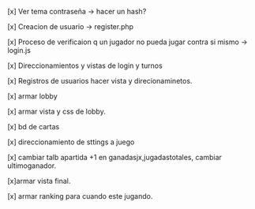 [x] Ver tema contraseña -> hacer un hash? 

 [x] Creacion de usuario -> register.php

 [x] Proceso de verificaion q un jugador no pueda jugar contra si mismo -> login.js

 [x] Direccionamientos y vistas de login y turnos

 [x] Registros de usuarios hacer vista y direcionaminetos.

 [x] armar lobby 

[x] armar vista y css de lobby.

[x] bd de cartas

[x] direccionamiento de sttings a juego

[x] cambiar talb apartida +1 en ganadasjx,jugadastotales,  cambiar ultimoganador.

[x]armar vista final.

[x] armar ranking para cuando este jugando.

